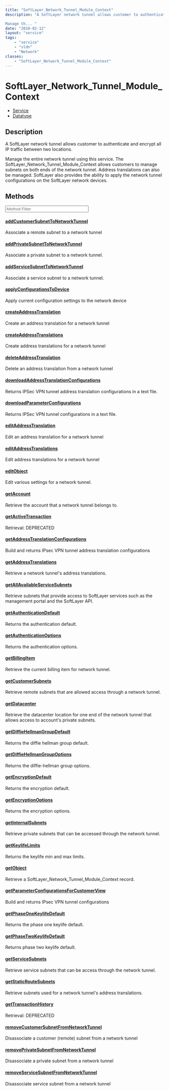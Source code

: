 ```yaml
---
title: "SoftLayer_Network_Tunnel_Module_Context"
description: "A SoftLayer network tunnel allows customer to authenticate and encrypt all IP traffic between two locations. 

Manage th... "
date: "2018-02-12"
layout: "service"
tags:
    - "service"
    - "sldn"
    - "Network"
classes:
    - "SoftLayer_Network_Tunnel_Module_Context"
---
```

# SoftLayer_Network_Tunnel_Module_Context
<div id='service-datatype'>
    <ul id='sldn-reference-tabs'>
    <li id='service'> <a href='/reference/services/SoftLayer_Network_Tunnel_Module_Context' >Service</a></li>    <li id='datatype'> <a href='/reference/datatypes/SoftLayer_Network_Tunnel_Module_Context' >Datatype</a></li>
    </ul>
</div>

## Description


A SoftLayer network tunnel allows customer to authenticate and encrypt all IP traffic between two locations. 

Manage the entire network tunnel using this service.  The SoftLayer_Network_Tunnel_Module_Context allows customers to manage subnets on both ends of the network tunnel.  Address translations can also be managed.  SoftLayer also provides the ability to apply the network tunnel configurations on the SoftLayer network devices. 



        
<div id="properties" class="content service-content">

## Methods

<div class="view-filters">
    <div class="clearfix">
        <div class="search-input-box">
            <input placeholder="Method Filter" onkeyup="titleSearch(inputId='edit-combine', divId='method-div', elementClass='method-row')" 
                type="text" id="edit-combine" value="" size="30" maxlength="128" class="form-text">
        </div>
    </div>
</div>

<div id="method-div">

<div class="method-row">

#### [addCustomerSubnetToNetworkTunnel](/reference/services/SoftLayer_Network_Tunnel_Module_Context/addCustomerSubnetToNetworkTunnel)
Associate a remote subnet to a network tunnel

</div>

<div class="method-row">

#### [addPrivateSubnetToNetworkTunnel](/reference/services/SoftLayer_Network_Tunnel_Module_Context/addPrivateSubnetToNetworkTunnel)
Associate a private subnet to a network tunnel.

</div>

<div class="method-row">

#### [addServiceSubnetToNetworkTunnel](/reference/services/SoftLayer_Network_Tunnel_Module_Context/addServiceSubnetToNetworkTunnel)
Associate a service subnet to a network tunnel.

</div>

<div class="method-row">

#### [applyConfigurationsToDevice](/reference/services/SoftLayer_Network_Tunnel_Module_Context/applyConfigurationsToDevice)
Apply current configuration settings to the network device

</div>

<div class="method-row">

#### [createAddressTranslation](/reference/services/SoftLayer_Network_Tunnel_Module_Context/createAddressTranslation)
Create an address translation for a network tunnel

</div>

<div class="method-row">

#### [createAddressTranslations](/reference/services/SoftLayer_Network_Tunnel_Module_Context/createAddressTranslations)
Create address translations for a network tunnel

</div>

<div class="method-row">

#### [deleteAddressTranslation](/reference/services/SoftLayer_Network_Tunnel_Module_Context/deleteAddressTranslation)
Delete an address translation from a network tunnel

</div>

<div class="method-row">

#### [downloadAddressTranslationConfigurations](/reference/services/SoftLayer_Network_Tunnel_Module_Context/downloadAddressTranslationConfigurations)
Returns IPSec VPN tunnel address translation configurations in a text file.

</div>

<div class="method-row">

#### [downloadParameterConfigurations](/reference/services/SoftLayer_Network_Tunnel_Module_Context/downloadParameterConfigurations)
Returns IPSec VPN tunnel configurations in a text file.

</div>

<div class="method-row">

#### [editAddressTranslation](/reference/services/SoftLayer_Network_Tunnel_Module_Context/editAddressTranslation)
Edit an address translation for a network tunnel

</div>

<div class="method-row">

#### [editAddressTranslations](/reference/services/SoftLayer_Network_Tunnel_Module_Context/editAddressTranslations)
Edit address translations for a network tunnel

</div>

<div class="method-row">

#### [editObject](/reference/services/SoftLayer_Network_Tunnel_Module_Context/editObject)
Edit various settings for a network tunnel.

</div>

<div class="method-row">

#### [getAccount](/reference/services/SoftLayer_Network_Tunnel_Module_Context/getAccount)
Retrieve the account that a network tunnel belongs to.

</div>

<div class="method-row">

#### [getActiveTransaction](/reference/services/SoftLayer_Network_Tunnel_Module_Context/getActiveTransaction)
Retrieval: DEPRECATED

</div>

<div class="method-row">

#### [getAddressTranslationConfigurations](/reference/services/SoftLayer_Network_Tunnel_Module_Context/getAddressTranslationConfigurations)
Build and returns IPsec VPN  tunnel address translation configurations

</div>

<div class="method-row">

#### [getAddressTranslations](/reference/services/SoftLayer_Network_Tunnel_Module_Context/getAddressTranslations)
Retrieve a network tunnel's address translations.

</div>

<div class="method-row">

#### [getAllAvailableServiceSubnets](/reference/services/SoftLayer_Network_Tunnel_Module_Context/getAllAvailableServiceSubnets)
Retrieve subnets that provide access to SoftLayer services such as the management portal and the SoftLayer API.

</div>

<div class="method-row">

#### [getAuthenticationDefault](/reference/services/SoftLayer_Network_Tunnel_Module_Context/getAuthenticationDefault)
Returns the authentication default.

</div>

<div class="method-row">

#### [getAuthenticationOptions](/reference/services/SoftLayer_Network_Tunnel_Module_Context/getAuthenticationOptions)
Returns the authentication options.

</div>

<div class="method-row">

#### [getBillingItem](/reference/services/SoftLayer_Network_Tunnel_Module_Context/getBillingItem)
Retrieve the current billing item for network tunnel.

</div>

<div class="method-row">

#### [getCustomerSubnets](/reference/services/SoftLayer_Network_Tunnel_Module_Context/getCustomerSubnets)
Retrieve remote subnets that are allowed access through a network tunnel.

</div>

<div class="method-row">

#### [getDatacenter](/reference/services/SoftLayer_Network_Tunnel_Module_Context/getDatacenter)
Retrieve the datacenter location for one end of the network tunnel that allows access to account's private subnets.

</div>

<div class="method-row">

#### [getDiffieHellmanGroupDefault](/reference/services/SoftLayer_Network_Tunnel_Module_Context/getDiffieHellmanGroupDefault)
Returns the diffie hellman group default.

</div>

<div class="method-row">

#### [getDiffieHellmanGroupOptions](/reference/services/SoftLayer_Network_Tunnel_Module_Context/getDiffieHellmanGroupOptions)
Returns the diffie-hellman group options.

</div>

<div class="method-row">

#### [getEncryptionDefault](/reference/services/SoftLayer_Network_Tunnel_Module_Context/getEncryptionDefault)
Returns the encryption default.

</div>

<div class="method-row">

#### [getEncryptionOptions](/reference/services/SoftLayer_Network_Tunnel_Module_Context/getEncryptionOptions)
Returns the encryption options.

</div>

<div class="method-row">

#### [getInternalSubnets](/reference/services/SoftLayer_Network_Tunnel_Module_Context/getInternalSubnets)
Retrieve private subnets that can be accessed through the network tunnel.

</div>

<div class="method-row">

#### [getKeylifeLimits](/reference/services/SoftLayer_Network_Tunnel_Module_Context/getKeylifeLimits)
Returns the keylife min and max limits.

</div>

<div class="method-row">

#### [getObject](/reference/services/SoftLayer_Network_Tunnel_Module_Context/getObject)
Retrieve a SoftLayer_Network_Tunnel_Module_Context record.

</div>

<div class="method-row">

#### [getParameterConfigurationsForCustomerView](/reference/services/SoftLayer_Network_Tunnel_Module_Context/getParameterConfigurationsForCustomerView)
Build and returns IPsec VPN tunnel configurations

</div>

<div class="method-row">

#### [getPhaseOneKeylifeDefault](/reference/services/SoftLayer_Network_Tunnel_Module_Context/getPhaseOneKeylifeDefault)
Returns the phase one keylife default.

</div>

<div class="method-row">

#### [getPhaseTwoKeylifeDefault](/reference/services/SoftLayer_Network_Tunnel_Module_Context/getPhaseTwoKeylifeDefault)
Returns phase two keylife default.

</div>

<div class="method-row">

#### [getServiceSubnets](/reference/services/SoftLayer_Network_Tunnel_Module_Context/getServiceSubnets)
Retrieve service subnets that can be access through the network tunnel.

</div>

<div class="method-row">

#### [getStaticRouteSubnets](/reference/services/SoftLayer_Network_Tunnel_Module_Context/getStaticRouteSubnets)
Retrieve subnets used for a network tunnel's address translations.

</div>

<div class="method-row">

#### [getTransactionHistory](/reference/services/SoftLayer_Network_Tunnel_Module_Context/getTransactionHistory)
Retrieval: DEPRECATED

</div>

<div class="method-row">

#### [removeCustomerSubnetFromNetworkTunnel](/reference/services/SoftLayer_Network_Tunnel_Module_Context/removeCustomerSubnetFromNetworkTunnel)
Disassociate a customer (remote) subnet from a network tunnel

</div>

<div class="method-row">

#### [removePrivateSubnetFromNetworkTunnel](/reference/services/SoftLayer_Network_Tunnel_Module_Context/removePrivateSubnetFromNetworkTunnel)
Disassociate a private subnet from a network tunnel

</div>

<div class="method-row">

#### [removeServiceSubnetFromNetworkTunnel](/reference/services/SoftLayer_Network_Tunnel_Module_Context/removeServiceSubnetFromNetworkTunnel)
Disassociate service subnet from a network tunnel

</div>
</div>

</div>

